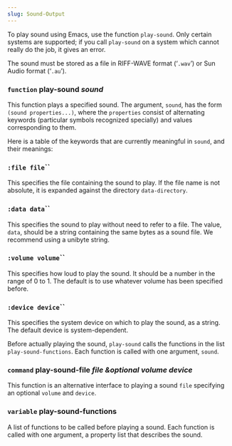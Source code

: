 ```yaml
---
slug: Sound-Output
---
```


To play sound using Emacs, use the function `play-sound`. Only certain systems are supported; if you call `play-sound` on a system which cannot really do the job, it gives an error.

The sound must be stored as a file in RIFF-WAVE format (‘`.wav`’) or Sun Audio format (‘`.au`’).

### <span className="tag function">`function`</span> **play-sound** *sound*

This function plays a specified sound. The argument, `sound`, has the form `(sound properties...)`, where the `properties` consist of alternating keywords (particular symbols recognized specially) and values corresponding to them.

Here is a table of the keywords that are currently meaningful in `sound`, and their meanings:

### <span className="tag :filefile">`:file file`</span>``

This specifies the file containing the sound to play. If the file name is not absolute, it is expanded against the directory `data-directory`.

### <span className="tag :datadata">`:data data`</span>``

This specifies the sound to play without need to refer to a file. The value, `data`, should be a string containing the same bytes as a sound file. We recommend using a unibyte string.

### <span className="tag :volumevolume">`:volume volume`</span>``

This specifies how loud to play the sound. It should be a number in the range of 0 to 1. The default is to use whatever volume has been specified before.

### <span className="tag :devicedevice">`:device device`</span>``

This specifies the system device on which to play the sound, as a string. The default device is system-dependent.

Before actually playing the sound, `play-sound` calls the functions in the list `play-sound-functions`. Each function is called with one argument, `sound`.

### <span className="tag command">`command`</span> **play-sound-file** *file \&optional volume device*

This function is an alternative interface to playing a sound `file` specifying an optional `volume` and `device`.

### <span className="tag variable">`variable`</span> **play-sound-functions**

A list of functions to be called before playing a sound. Each function is called with one argument, a property list that describes the sound.
